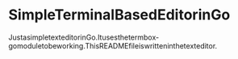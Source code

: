 # Simple Terminal Based Editor in Go
Just a simple text editor in Go. It uses the termbox-go module to be working. This README file is written in the text editor.
